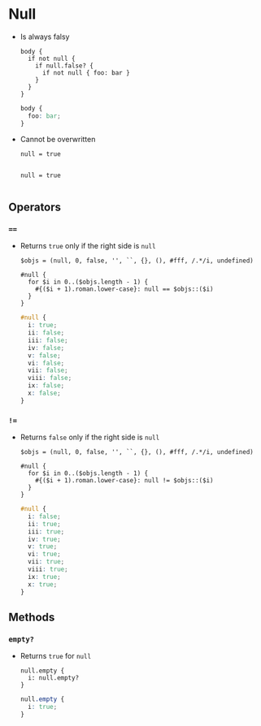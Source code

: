 Null
====

- Is always falsy

  ~~~ lay
  body {
    if not null {
      if null.false? {
        if not null { foo: bar }
      }
    }
  }
  ~~~

  ~~~ css
  body {
    foo: bar;
  }
  ~~~

- Cannot be overwritten

  ~~~ lay
  null = true
  ~~~

  ~~~ ReferenceError
  ~~~

  ~~~ lay
  null = true
  ~~~

  ~~~ ReferenceError
  ~~~

## Operators

### `==`

- Returns `true` only if the right side is `null`

  ~~~ lay
  $objs = (null, 0, false, '', ``, {}, (), #fff, /.*/i, undefined)

  #null {
    for $i in 0..($objs.length - 1) {
      #{($i + 1).roman.lower-case}: null == $objs::($i)
    }
  }
  ~~~

  ~~~ css
  #null {
    i: true;
    ii: false;
    iii: false;
    iv: false;
    v: false;
    vi: false;
    vii: false;
    viii: false;
    ix: false;
    x: false;
  }
  ~~~

### `!=`

- Returns `false` only if the right side is `null`

  ~~~ lay
  $objs = (null, 0, false, '', ``, {}, (), #fff, /.*/i, undefined)

  #null {
    for $i in 0..($objs.length - 1) {
      #{($i + 1).roman.lower-case}: null != $objs::($i)
    }
  }
  ~~~

  ~~~ css
  #null {
    i: false;
    ii: true;
    iii: true;
    iv: true;
    v: true;
    vi: true;
    vii: true;
    viii: true;
    ix: true;
    x: true;
  }
  ~~~

## Methods

### `empty?`

- Returns `true` for `null`

  ~~~ lay
  null.empty {
    i: null.empty?
  }
  ~~~

  ~~~ css
  null.empty {
    i: true;
  }
  ~~~
